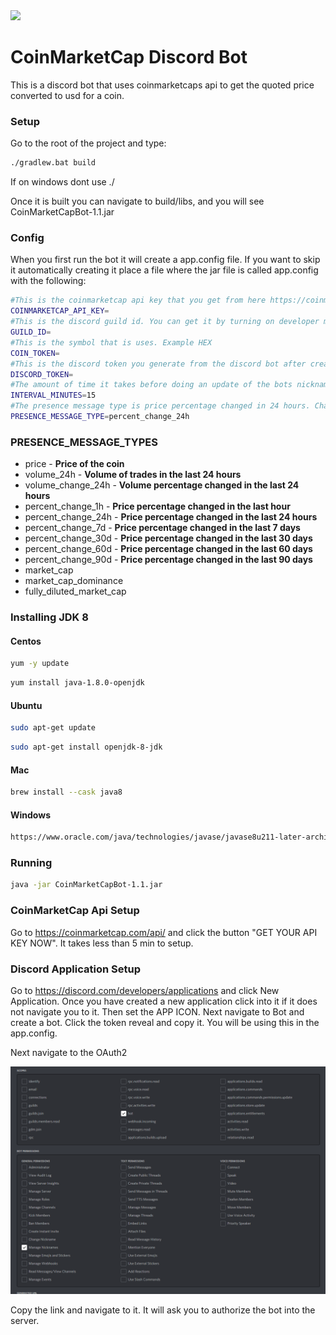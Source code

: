 
<img src="https://s2.coinmarketcap.com/static/cloud/img/coinmarketcap_1.svg?_=f029045" width="400">

# CoinMarketCap Discord Bot

This is a discord bot that uses coinmarketcaps api to get the quoted price converted to usd for a coin.

### Setup
Go to the root of the project and type:
```bash
./gradlew.bat build
```
If on windows dont use ./

Once it is built you can navigate to build/libs, and you will see CoinMarketCapBot-1.1.jar

### Config

When you first run the bot it will create a app.config file. If you want to skip it automatically creating it place a file where the jar file is called app.config with the following:

```bash
#This is the coinmarketcap api key that you get from here https://coinmarketcap.com/api/
COINMARKETCAP_API_KEY=
#This is the discord guild id. You can get it by turning on developer mode by going to settings in discord -> Advanced -> Developer Mode
GUILD_ID=
#This is the symbol that is uses. Example HEX
COIN_TOKEN=
#This is the discord token you generate from the discord bot after creating a application in https://discord.com/developers/
DISCORD_TOKEN=
#The amount of time it takes before doing an update of the bots nickname and activity
INTERVAL_MINUTES=15
#The presence message type is price percentage changed in 24 hours. Change it to any of the following below
PRESENCE_MESSAGE_TYPE=percent_change_24h
```

### PRESENCE_MESSAGE_TYPES

- price - <b>Price of the coin</b>
- volume_24h - <b>Volume of trades in the last 24 hours</b>
- volume_change_24h - <b>Volume percentage changed in the last 24 hours</b>
- percent_change_1h - <b>Price percentage changed in the last hour</b>
- percent_change_24h - <b>Price percentage changed in the last 24 hours</b>
- percent_change_7d - <b>Price percentage changed in the last 7 days</b>
- percent_change_30d - <b>Price percentage changed in the last 30 days</b>
- percent_change_60d - <b>Price percentage changed in the last 60 days</b>
- percent_change_90d - <b>Price percentage changed in the last 90 days</b>
- market_cap
- market_cap_dominance
- fully_diluted_market_cap

### Installing JDK 8

#### Centos

```bash
yum -y update
```

```bash
yum install java-1.8.0-openjdk
```

#### Ubuntu

```bash
sudo apt-get update
```

```bash
sudo apt-get install openjdk-8-jdk
```

#### Mac

```bash
brew install --cask java8
```

#### Windows

```bash
https://www.oracle.com/java/technologies/javase/javase8u211-later-archive-downloads.html
```

### Running

```bash
java -jar CoinMarketCapBot-1.1.jar
```

### CoinMarketCap Api Setup
Go to https://coinmarketcap.com/api/ and click the button "GET YOUR API KEY NOW". It takes less than 5 min to setup.


### Discord Application Setup

Go to https://discord.com/developers/applications and click New Application. Once you have created a new application click into it if it does not navigate you to it. Then set the APP ICON. Next navigate to Bot and create a bot. Click the token reveal and copy it. You will be using this in the app.config.

Next navigate to the OAuth2

![img.png](examples/img.png)

Copy the link and navigate to it. It will ask you to authorize the bot into the server.
